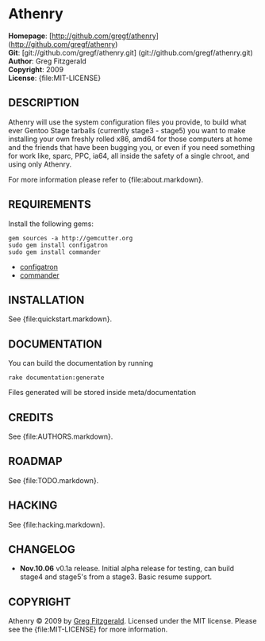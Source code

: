 Athenry
========

**Homepage**:   [http://github.com/gregf/athenry] (http://github.com/gregf/athenry)  
**Git**:        [git://github.com/gregf/athenry.git] (git://github.com/gregf/athenry.git)  
**Author**:     Greg Fitzgerald  
**Copyright**:  2009  
**License**:    {file:MIT-LICENSE}  

DESCRIPTION
------------

Athenry will use the system configuration files you provide, to build what ever
Gentoo Stage tarballs (currently stage3 - stage5) you want to make installing
your own freshly rolled x86, amd64 for those computers at home and the friends
that have been bugging you, or even if you need something for work like, sparc,
PPC, ia64, all inside the safety of a single chroot, and using only Athenry.

For more information please refer to {file:about.markdown}.

REQUIREMENTS
-------------
Install the following gems:  

    gem sources -a http://gemcutter.org
    sudo gem install configatron
    sudo gem install commander 

* [configatron](http://github.com/markbates/configatron/tree/master)  
* [commander](http://github.com/visionmedia/commander/tree/master)  

INSTALLATION
------------

See {file:quickstart.markdown}.

DOCUMENTATION
-------------
You can build the documentation by running  

    rake documentation:generate

Files generated will be stored inside meta/documentation

CREDITS
--------

See {file:AUTHORS.markdown}.

ROADMAP
--------

See {file:TODO.markdown}.

HACKING
-------

See {file:hacking.markdown}.

CHANGELOG
---------
- **Nov.10.06** v0.1a release. Initial alpha release for testing, can build stage4 and stage5's from a stage3. Basic resume support. 

COPYRIGHT
---------

Athenry &copy; 2009 by [Greg Fitzgerald](mailto:netzdamon@gmail.com). Licensed under the MIT 
license. Please see the {file:MIT-LICENSE} for more information.
